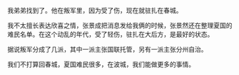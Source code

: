我弟弟找到了。他在叛军里，因为受了伤，现在就驻扎在春城。

我不太擅长表达欣喜之情，张景成把消息发给我俩的时候，张景然还在整理夏国的难民名单。在这个动乱的年代，受了轻伤，驻扎在大后方，是最好的状态。

据说叛军分成了几派，其中一派主张国联托管，另有一派主张分州自治。

我们不打算回春城，夏国难民很多，在波城，我们能做更多的事情。